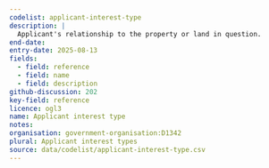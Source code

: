 ```yaml
---
codelist: applicant-interest-type
description: |
  Applicant's relationship to the property or land in question.
end-date:
entry-date: 2025-08-13
fields:
  - field: reference
  - field: name
  - field: description
github-discussion: 202
key-field: reference
licence: ogl3
name: Applicant interest type
notes:
organisation: government-organisation:D1342
plural: Applicant interest types
source: data/codelist/applicant-interest-type.csv
---
```

